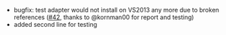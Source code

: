 * bugfix: test adapter would not install on VS2013 any more due to broken references ([#42](https://github.com/csoltenborn/GoogleTestAdapter/issues/42), thanks to @kornman00 for report and testing)
* added second line for testing
